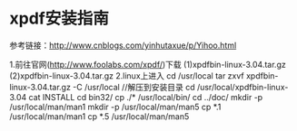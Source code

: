 # xpdf安装指南

参考链接：http://www.cnblogs.com/yinhutaxue/p/Yihoo.html

1.前往官网(http://www.foolabs.com/xpdf/)下载
       (1)xpdfbin-linux-3.04.tar.gz
       (2)xpdfbin-linux-3.04.tar.gz
2.linux上进入 cd /usr/local 
    tar zxvf xpdfbin-linux-3.04.tar.gz -C /usr/local  //解压到安装目录
    cd /usr/local/xpdfbin-linux-3.04
    cat INSTALL
    cd bin32/
    cp ./* /usr/local/bin/
    cd ../doc/
    mkdir -p /usr/local/man/man1
    mkdir -p /usr/local/man/man5
    cp *.1 /usr/local/man/man1
    cp *.5 /usr/local/man/man5
    

